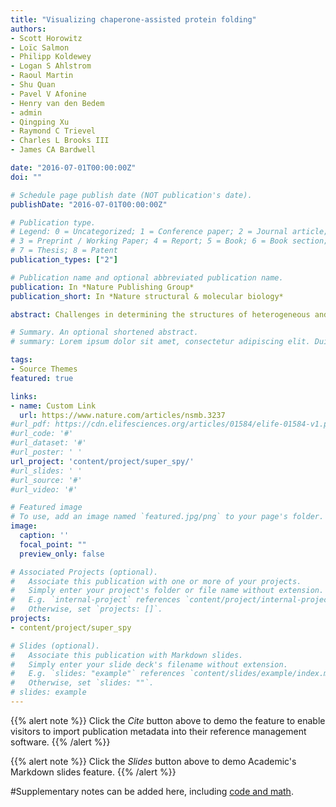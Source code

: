 ```yaml
---
title: "Visualizing chaperone-assisted protein folding"
authors:
- Scott Horowitz
- Loïc Salmon
- Philipp Koldewey
- Logan S Ahlstrom
- Raoul Martin
- Shu Quan
- Pavel V Afonine
- Henry van den Bedem
- admin
- Qingping Xu
- Raymond C Trievel
- Charles L Brooks III
- James CA Bardwell

date: "2016-07-01T00:00:00Z"
doi: ""

# Schedule page publish date (NOT publication's date).
publishDate: "2016-07-01T00:00:00Z"

# Publication type.
# Legend: 0 = Uncategorized; 1 = Conference paper; 2 = Journal article;
# 3 = Preprint / Working Paper; 4 = Report; 5 = Book; 6 = Book section;
# 7 = Thesis; 8 = Patent
publication_types: ["2"]

# Publication name and optional abbreviated publication name.
publication: In *Nature Publishing Group*
publication_short: In *Nature structural & molecular biology*

abstract: Challenges in determining the structures of heterogeneous and dynamic protein complexes have greatly hampered past efforts to obtain a mechanistic understanding of many important biological processes. One such process is chaperone-assisted protein folding. Obtaining structural ensembles of chaperone–substrate complexes would ultimately reveal how chaperones help proteins fold into their native state. To address this problem, we devised a new structural biology approach based on X-ray crystallography, termed residual electron and anomalous density (READ). READ enabled us to visualize even sparsely populated conformations of the substrate protein immunity protein 7 (Im7) in complex with the Escherichia coli chaperone Spy, and to capture a series of snapshots depicting the various folding states of Im7 bound to Spy. The ensemble shows that Spy-associated Im7 samples conformations ranging from unfolded to partially folded to native-like states and reveals how a substrate can explore its folding landscape while being bound to a chaperone.

# Summary. An optional shortened abstract.
# summary: Lorem ipsum dolor sit amet, consectetur adipiscing elit. Duis posuere tellus ac # convallis placerat. Proin tincidunt magna sed ex sollicitudin condimentum.

tags:
- Source Themes
featured: true

links:
- name: Custom Link
  url: https://www.nature.com/articles/nsmb.3237
#url_pdf: https://cdn.elifesciences.org/articles/01584/elife-01584-v1.pdf
#url_code: '#'
#url_dataset: '#'
#url_poster: ' '
url_project: 'content/project/super_spy/'
#url_slides: ' '
#url_source: '#'
#url_video: '#'

# Featured image
# To use, add an image named `featured.jpg/png` to your page's folder. 
image:
  caption: ''
  focal_point: ""
  preview_only: false

# Associated Projects (optional).
#   Associate this publication with one or more of your projects.
#   Simply enter your project's folder or file name without extension.
#   E.g. `internal-project` references `content/project/internal-project/index.md`.
#   Otherwise, set `projects: []`.
projects:
- content/project/super_spy

# Slides (optional).
#   Associate this publication with Markdown slides.
#   Simply enter your slide deck's filename without extension.
#   E.g. `slides: "example"` references `content/slides/example/index.md`.
#   Otherwise, set `slides: ""`.
# slides: example
---
```


{{% alert note %}}
Click the *Cite* button above to demo the feature to enable visitors to import publication metadata into their reference management software.
{{% /alert %}}

{{% alert note %}}
Click the *Slides* button above to demo Academic's Markdown slides feature.
{{% /alert %}}

#Supplementary notes can be added here, including [code and math](https://#sourcethemes.com/academic/docs/writing-markdown-latex/).

